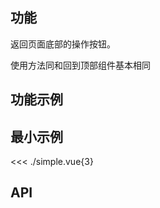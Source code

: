 ## 功能

返回页面底部的操作按钮。

使用方法同和回到顶部组件基本相同

## 功能示例

<Example />

## 最小示例

<<< ./simple.vue{3}

## API

<Usage />

<script setup>
import Example from "@/components/backbottom/docs/example.vue";
import Usage from "@/components/backbottom/docs/usage.vue";
</script>
